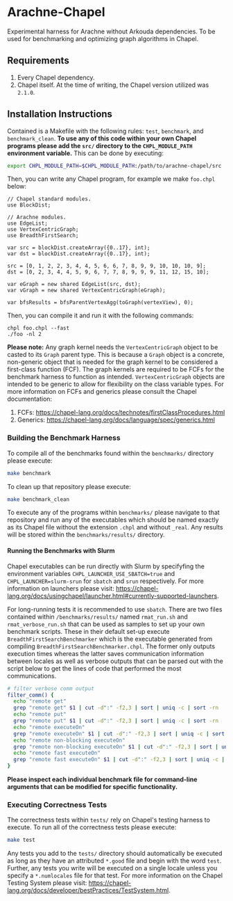 # Arachne-Chapel
Experimental harness for Arachne without Arkouda dependencies. To be used for benchmarking and optimizing graph algorithms in Chapel.

## Requirements
1. Every Chapel dependency.
2. Chapel itself. At the time of writing, the Chapel version utilized was `2.1.0`.

## Installation Instructions
Contained is a Makefile with the following rules: `test`, `benchmark`, and `benchmark_clean`. **To use any of this code within your own Chapel programs please add the `src/` directory to the `CHPL_MODULE_PATH` environment variable.** This can be done by executing:
```bash
export CHPL_MODULE_PATH=$CHPL_MODULE_PATH:/path/to/arachne-chapel/src
```

Then, you can write any Chapel program, for example we make `foo.chpl` below:
```chpl
// Chapel standard modules.
use BlockDist;

// Arachne modules.
use EdgeList;
use VertexCentricGraph;
use BreadthFirstSearch;

var src = blockDist.createArray({0..17}, int);
var dst = blockDist.createArray({0..17}, int);

src = [0, 1, 2, 2, 3, 4, 4, 5, 6, 6, 7, 8, 9, 9, 10, 10, 10, 9];
dst = [0, 2, 3, 4, 4, 5, 9, 6, 7, 7, 8, 9, 9, 9, 11, 12, 15, 10];

var eGraph = new shared EdgeList(src, dst);
var vGraph = new shared VertexCentricGraph(eGraph);

var bfsResults = bfsParentVertexAgg(toGraph(vertexView), 0);
```

Then, you can compile it and run it with the following commands:
```chpl
chpl foo.chpl --fast
./foo -nl 2
```

**Please note:** Any graph kernel needs the `VertexCentricGraph` object to be casted to its `Graph` parent type. This is because a `Graph` object is a concrete, non-generic object that is needed for the graph kernel to be considered a first-class function (FCF). The graph kernels are required to be FCFs for the benchmark harness to function as intended. `VertexCentricGraph` objects are intended to be generic to allow for flexibility on the class variable types. For more information on FCFs and generics please consult the Chapel documentation:
1. FCFs: https://chapel-lang.org/docs/technotes/firstClassProcedures.html
2. Generics: https://chapel-lang.org/docs/language/spec/generics.html

### Building the Benchmark Harness
To compile all of the benchmarks found within the `benchmarks/` directory please execute:
```bash
make benchmark
```

To clean up that repository please execute:
```bash
make benchmark_clean
```

To execute any of the programs within `benchmarks/` please navigate to that repository and run any of the executables which should be named exactly as its Chapel file without the extension `.chpl` and without `_real`. Any results will be stored within the `benchmarks/results/` directory. 

#### Running the Benchmarks with Slurm
Chapel executables can be run directly with Slurm by specifyfing the environment variables `CHPL_LAUNCHER_USE_SBATCH=true` and `CHPL_LAUNCHER=slurm-srun` for `sbatch` and `srun` respectively. For more information on launchers please visit: https://chapel-lang.org/docs/usingchapel/launcher.html#currently-supported-launchers. 

For long-running tests it is recommended to use `sbatch`. There are two files contained within `/benchmarks/results/` named `rmat_run.sh` and `rmat_verbose_run.sh` that can be used as samples to set up your own benchmark scripts. These in their default set-up execute `BreadthFirstSearchBenchmarker` which is the executable generated from compiling `BreadthFirstSearchBenchmarker.chpl`. The former only outputs execution times whereas the latter saves communication information between locales as well as verbose outputs that can be parsed out with the script below to get the lines of code that performed the most communications.
```bash
# filter verbose comm output
filter_comm() {
  echo "remote get"
  grep "remote get" $1 | cut -d":" -f2,3 | sort | uniq -c | sort -rn
  echo "remote put"
  grep "remote put" $1 | cut -d":" -f2,3 | sort | uniq -c | sort -rn
  echo "remote executeOn"
  grep "remote executeOn" $1 | cut -d":" -f2,3 | sort | uniq -c | sort -rn
  echo "remote non-blocking executeOn"
  grep "remote non-blocking executeOn" $1 | cut -d":" -f2,3 | sort | uniq -c | sort -rn
  echo "remote fast executeOn"
  grep "remote fast executeOn" $1 | cut -d":" -f2,3 | sort | uniq -c | sort -rn
}
```
**Please inspect each individual benchmark file for command-line arguments that can be modified for specific functionality.**

### Executing Correctness Tests
The correctness tests within `tests/` rely on Chapel's testing harness to execute. To run all of the correctness tests please execute:
```bash
make test
```
Any tests you add to the `tests/` directory should automatically be executed as long as they have an attributed `*.good` file and begin with the word `test`. Further, any tests you write will be executed on a single locale unless you specify a `*.numlocales` file for that test. For more information on the Chapel Testing System please visit: https://chapel-lang.org/docs/developer/bestPractices/TestSystem.html.
